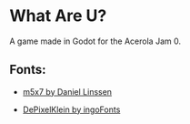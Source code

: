 # What Are U?

A game made in Godot for the Acerola Jam 0.

## Fonts: 

+ [m5x7 by Daniel Linssen](https://managore.itch.io/m5x7)

+ [DePixelKlein by ingoFonts](https://www.dafont.com/depixel.font)
